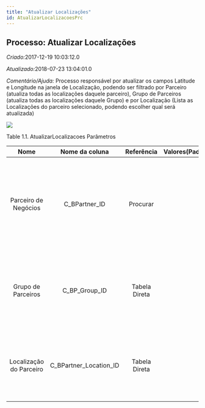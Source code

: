 ```yaml
---
title: "Atualizar Localizações"
id: AtualizarLocalizacoesPrc
---
```

<div id="d14382e1" class="section chapter">

<div class="titlepage">

<div>

<div>

## Processo: Atualizar Localizações

</div>

</div>

</div>

<span class="emphasis"> *Criado:*</span>2017-12-19 10:03:12.0

<span class="emphasis">*Atualizado:*</span>2018-07-23 13:04:01.0

<span class="emphasis"> *Comentário/Ajuda:* </span>Processo responsável
por atualizar os campos Latitude e Longitude na janela de Localização,
podendo ser filtrado por Parceiro (atualiza todas as localizações
daquele parceiro), Grupo de Parceiros (atualiza todas as localizações
daquele Grupo) e por Localização (Lista as Localizações do parceiro
selecionado, podendo escolher qual será atualizada)

![](/img/manual/AtualizarLocalizacoes.png)

<div id="d14382e18" class="table">

<div class="table-title">

Table 1.1. AtualizarLocalizacoes
Parâmetros

</div>

<div class="table-contents">

|          Nome           |      Nome da coluna       |  Referência   | Valores(Padrão) |                             Descrição                              |                                                                           Comentário/Ajuda                                                                           |
| :---------------------: | :-----------------------: | :-----------: | :-------------: | :----------------------------------------------------------------: | :------------------------------------------------------------------------------------------------------------------------------------------------------------------: |
|  Parceiro de Negócios   |      C\_BPartner\_ID      |   Procurar    |                 |                Identifica um Parceiro de Negócios.                 | Um "Parceiro de Negócios" é qualquer um com quem você transaciona. Isto pode incluir Fornecedores, Clientes, Funcionários, Vendedores, Representantes de Venda, etc. |
|   Grupo de Parceiros    |     C\_BP\_Group\_ID      | Tabela Direta |                 |                   Grupo de Parceiros de Negócios                   |                 O "Grupo de Parceiros de Negócios" oferece um método de definição dos padrões a serem usados por Parceiros de Negócios individuais.                  |
| Localização do Parceiro | C\_BPartner\_Location\_ID | Tabela Direta |                 | Identifica o endereço (de remessa para) este Parceiro de Negócios. |                                              O "Endereço do Parceiro" indica a localização de um Parceiro de Negócios.                                               |

</div>

</div>

  

</div>
